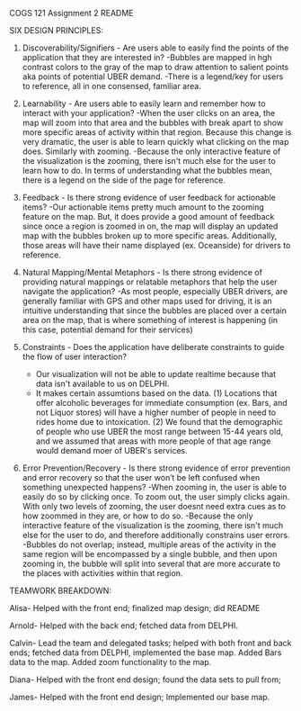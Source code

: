 COGS 121 Assignment 2 README

SIX DESIGN PRINCIPLES:

1. Discoverability/Signifiers - Are users able to easily find the points of the application that they are interested in?
	-Bubbles are mapped in hgh contrast colors to the gray of the map to draw attention to salient points aka points of potential UBER demand.
	-There is a legend/key for users to reference, all in one consensed, familiar area. 

2. Learnability - Are users able to easily learn and remember how to interact with your application?
	-When the user clicks on an area, the map will zoom into that area and the bubbles with break apart to show more specific areas of activity within that region. Because this change is very dramatic, the user is able to learn quickly what clicking on the map does. Similarly with zooming.
	-Because the only interactive feature of the visualization is the zooming, there isn't much else for the user to learn how to do. In terms of understanding what the bubbles mean, there is a legend on the side of the page for reference. 

3. Feedback - Is there strong evidence of user feedback for actionable items?
	-Our actionable items pretty much amount to the zooming feature on the map. But, it does provide a good amount of feedback since once a region is zoomed in on, the map will display an updated map with the bubbles broken up to more specific areas. Additionally, those areas will have their name displayed (ex. Oceanside) for drivers to reference.

4. Natural Mapping/Mental Metaphors - Is there strong evidence of providing natural mappings or relatable metaphors that help the user navigate the application?
	-As most people, especially UBER drivers, are generally familiar with GPS and other maps used for driving, it is an intuitive understanding that since the bubbles are placed over a certain area on the map, that is where something of interest is happening (in this case, potential demand for their services)

5. Constraints - Does the application have deliberate constraints to guide the flow of user interaction?
	- Our visualization will not be able to update realtime because that data isn't available to us on DELPHI.
	- It makes certain assumtions based on the data. 
		(1) Locations that offer alcoholic beverages for immediate consumption (ex. Bars, and not Liquor stores) will have a higher number of people in need to rides home due to intoxication. 
		(2) We found that the demographic of people who use UBER the most range between 15-44 years old, and we assumed that areas with more people of that age range would demand moer of UBER's services.

6. Error Prevention/Recovery - Is there strong evidence of error prevention and error recovery so that the user won’t be left confused when something unexpected happens?
	-When zooming in, the user is able to easily do so by clicking once. To zoom out, the user simply clicks again. With only two levels of zooming, the user doesnt need extra cues as to how zoommed in they are, or how to do so.
	-Because the only interactive feature of the visualization is the zooming, there isn't much else for the user to do, and therefore additionally constrains user errors.
	-Bubbles do not overlap; instead, multiple areas of the activity in the same region will be encompassed by a single bubble, and then upon zooming in, the bubble will split into several that are more accurate to the places with activities within that region. 


TEAMWORK BREAKDOWN:


Alisa-  Helped with the front end; finalized map design; did README

Arnold- Helped with the back end; fetched data from DELPHI.

Calvin- Lead the team and delegated tasks; helped with both front and back ends; fetched data from DELPHI, implemented the base map. Added Bars data to the map. Added zoom functionality to the map.

Diana-  Helped with the front end design; found the data sets to pull from; 

James-  Helped with the front end design; Implemented our base map.

